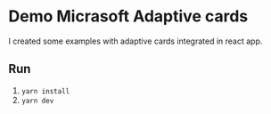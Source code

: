 # Demo Micrasoft Adaptive cards

I created some examples with adaptive cards integrated in react app.

## Run

1. `yarn install`
2. `yarn dev`

